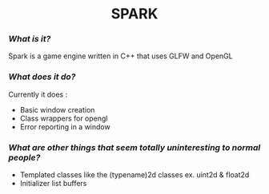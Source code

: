 <h1 align="center">SPARK</h1>

<h3><em>What is it?</em></h3>

<p>Spark is a game engine written in C++ that uses GLFW and OpenGL</p>

<h3><em>What does it do?</em></h3>

<p>Currently it does :</p>

<ul>
  <li>Basic window creation</li>
  <li>Class wrappers for opengl</li>
  <li>Error reporting in a window</li>
</ul>

<h3><em>What are other things that seem totally uninteresting to normal people?</em></h3>

<ul>
  <li>Templated classes like the (typename)2d classes ex. uint2d & float2d</li>
  <li>Initializer list buffers</li>
</ul>
